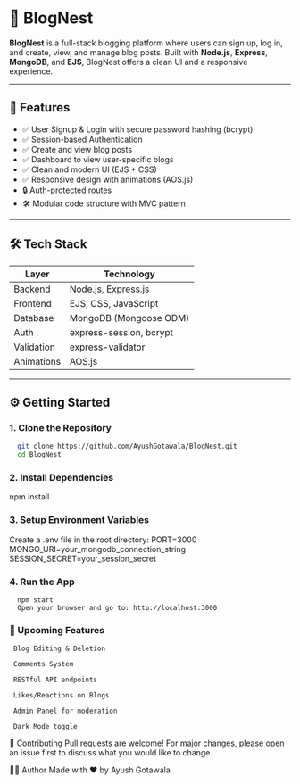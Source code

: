 # 📝 BlogNest

**BlogNest** is a full-stack blogging platform where users can sign up, log in, and create, view, and manage blog posts. Built with **Node.js**, **Express**, **MongoDB**, and **EJS**, BlogNest offers a clean UI and a responsive experience.

---

## 🚀 Features

- ✅ User Signup & Login with secure password hashing (bcrypt)
- ✅ Session-based Authentication
- ✅ Create and view blog posts
- ✅ Dashboard to view user-specific blogs
- ✅ Clean and modern UI (EJS + CSS)
- ✅ Responsive design with animations (AOS.js)
- 🔒 Auth-protected routes
- 🛠️ Modular code structure with MVC pattern

---

## 🛠️ Tech Stack

| Layer      | Technology                    |
|------------|-------------------------------|
| Backend    | Node.js, Express.js           |
| Frontend   | EJS, CSS, JavaScript          |
| Database   | MongoDB (Mongoose ODM)        |
| Auth       | express-session, bcrypt       |
| Validation | express-validator             |
| Animations | AOS.js                        |

---

## ⚙️ Getting Started

### 1. Clone the Repository

```bash
  git clone https://github.com/AyushGotawala/BlogNest.git
  cd BlogNest
```


### 2. Install Dependencies
  npm install

### 3. Setup Environment Variables
  Create a .env file in the root directory:
    PORT=3000
    MONGO_URI=your_mongodb_connection_string
    SESSION_SECRET=your_session_secret

### 4. Run the App
      npm start
      Open your browser and go to: http://localhost:3000

### 📌 Upcoming Features
     Blog Editing & Deletion
    
     Comments System
    
     RESTful API endpoints
    
     Likes/Reactions on Blogs
    
     Admin Panel for moderation
    
     Dark Mode toggle


🤝 Contributing
Pull requests are welcome! For major changes, please open an issue first to discuss what you would like to change.


🙋‍♂️ Author
Made with ❤️ by Ayush Gotawala
    

